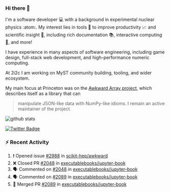 ### Hi there 👋 

I'm a software developer 💻 with a background in experimental nuclear physics :atom:. My interest lies in tools :wrench: to improve productivity :chart_with_upwards_trend: and scientific insight :telescope:, including rich documentation 📚, interactive computing 🧮, and more! 

I have experience in many aspects of software engineering, including game design, full-stack web development, and high-performance numeric computing. 

At 2i2c I am working on MyST community building, tooling, and wider ecosystem. 

My main focus at Princeton was on the [Awkward Array project](awkward-array.org/), which describes itself as a library that can 
> manipulate JSON-like data with NumPy-like idioms. I remain an active maintainer of the project. 

![github stats](https://github-readme-stats.vercel.app/api?username=agoose77&show_icons=true&hide_rank=true&hide_title=true&bg_color=30,e76445,904e95&text_color=efe3ec&icon_color=efe3ec)
<!--
**agoose77/agoose77** is a ✨ _special_ ✨ repository because its `README.md` (this file) appears on your GitHub profile.

Here are some ideas to get you started:

- 🔭 I’m currently working on ...
- 🌱 I’m currently learning ...
- 👯 I’m looking to collaborate on ...
- 🤔 I’m looking for help with ...
- 💬 Ask me about ...
- 📫 How to reach me: ...
- 😄 Pronouns: ...
- ⚡ Fun fact: ...
-->

[![Twitter Badge](https://img.shields.io/twitter/follow/agoose77?style=flat-square&logo=Twitter&logoColor=white&color=cornflowerblue)](https://twitter.com/agoose77)

### :zap: Recent Activity

<!--START_SECTION:activity-->
1. ❗ Opened issue [#2988](https://github.com/scikit-hep/awkward/issues/2988) in [scikit-hep/awkward](https://github.com/scikit-hep/awkward)
2. ❌ Closed PR [#2048](https://github.com/executablebooks/jupyter-book/pull/2048) in [executablebooks/jupyter-book](https://github.com/executablebooks/jupyter-book)
3. 🗣 Commented on [#2048](https://github.com/executablebooks/jupyter-book/pull/2048#issuecomment-1910521303) in [executablebooks/jupyter-book](https://github.com/executablebooks/jupyter-book)
4. 🗣 Commented on [#2089](https://github.com/executablebooks/jupyter-book/pull/2089#issuecomment-1910508108) in [executablebooks/jupyter-book](https://github.com/executablebooks/jupyter-book)
5. 🎉 Merged PR [#2089](https://github.com/executablebooks/jupyter-book/pull/2089) in [executablebooks/jupyter-book](https://github.com/executablebooks/jupyter-book)
<!--END_SECTION:activity-->

